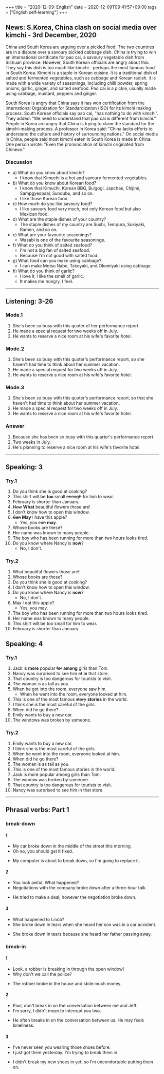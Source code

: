 +++
title =  "2020-12-09: English"
date = 2020-12-09T09:41:57+09:00
tags = ["English self-learning"]
+++

## News: S.Korea, China clash on social media over kimchi - 3rd December, 2020

China and South Korea are arguing over a pickled food. The two countries are in a dispute over a savoury pickled cabbage dish.  China is trying to win an international certificate for pao cai, a savoury vegetable dish from Sichuan province.  However, South Korean officials are angry about this. They say this dish is too much like kimchi - perhaps the most famous food in South Korea.  Kimchi is a staple in Korean cuisine. It is a traditional dish of salted and fermented vegetables, such as cabbage and Korean radish. It is made with a wide variety of seasonings, including chilli powder, spring onions, garlic, ginger, and salted seafood. Pao cai is a pickle, usually made using cabbage, mustard, peppers and ginger.

South Korea is angry that China says it has won certification from the International Organization for Standardization (ISO) for its kimchi making process. South Korean officials say pao cai, "has nothing to do with kimchi". They added: "We need to understand that pao cai is different from kimchi." People in Korea are angry that China is trying to claim the standard for the kimchi-making process.  A professor in Korea said: "China lacks efforts to understand the culture and history of surrounding nations." On social media in China, people said most kimchi eaten in South Korea is made in China.  One person wrote: "Even the pronunciation of kimchi originated from Chinese."

### Discussion

* a) What do you know about kimchi?
    - I know that Kimuchi is a hot and savoury fermented vegetables.
* b) What do you know about Korean food?
    - I know that Kimuchi, Korean BBQ, Bulgogi, Japchae, Chijimi, Sampgyeopsal, Sundubu, and so on.
    - I like those Korean food.
* c) How much do you like savoury food?
    - I like savoury food very much, not only Korean food but also Mexican food.
* d) What are the staple dishes of your country?
    - The staple dishes of my country are Sushi, Tempura, Sukiyaki, Ramen, and so on.
* e) What are your favourite seasonings?
    - Wasabi is one of the favourite seasonings.
* f) What do you think of salted seafood?
    - I'm not a big fan of salted seafood.
    - Because I'm not good with salted food.
* g) What food can you make using cabbage?
    - I can make Motsu Nabe, Takoyaki, and Okomiyaki using cabbage.
* h) What do you think of garlic?
    - I love it, I like the smell of garlic.
    - It makes me hungry, I feel.

- - -

## Listening: 3-26

### Mode.1

1. She's been so busy with this quoter of her performance report.
2. He made a special request for two weeks off in July.
3. He wants to reserve a nice room at his wife's favorite hotel.

### Mode.2

1. She's been so busy with this quoter's performance report,
    so she haven't had time to think about her summer vacation.
2. He made a special request for two weeks off in July.
3. He wants to reserve a nice room at his wife's favorite hotel.

### Mode.3

1. She's been so busy with this quoter's performance report,
    so that she haven't had time to think about her summer vacation.
2. He made a special request for two weeks off in July.
3. He wants to reserve a nice room at his wife's favorite hotel.

### Answer

1. Because she has been so busy with this quarter's performance report.
2. Two weeks in July.
3. He's planning to reserve a nice room at his wife's favorite hotel. 

- - -

## Speaking: 3

### Try.1

1. Do you think she is good at cooking?
2. This shirt will be **too** small ~~enough~~ for him to wear.
3. February is shorter than January.
4. ~~How~~ **What** beautiful flowers those are!
5. I don't know how to open this window.
6. ~~Can~~ **May** I have this apple?
    - Yes, you ~~can~~ **may**.
7. Whose books are these?
8. Her name was known to many people.
9. The boy who has been running for more than two hours looks tired.
10. Do you know where Nancy is **now**?
    - No, I don't.

### Try.2

1. What beautiful flowers those are!
2. Whose books are these?
3. Do you think she is good at cooking?
4. I don't know how to open this window.
5. Do you know where Nancy is **now**?
    - No, I don't.
6. May I eat this apple?
    - Yes, you may.
7. The boy who has been running for more than two hours looks tired.
8. Her name was known to many people.
9. This shirt will be too small for him to wear.
10. February is shorter than January.

## Speaking: 4

### Try.1

1. Jack is **more** popular ~~for~~ **among** girls than Tom.
2. Nancy was surprised to see him ~~at~~ **in** that store.
3. That country is too dangerous for tourists to visit.
4. The woman is as tall as you.
5. When he got into the room, everyone saw him.
    - When he went into the room, everyone looked at him.
6. This is one of the most famous ~~story~~ **stories** in the world.
7. I think she is the most careful of the girls.
8. When did he go there?
9. Emily wants to buy a new car.
10. The window~~s~~ was broken by someone.

### Try.2

1. Emily wants to buy a new car.
2. I think she is the most careful of the girls.
3. When he went into the room, everyone looked at him.
4. When did he go there?
5. The woman is as tall as you.
6. This is one of the most famous stories in the world.
7. Jack is more popular among girls than Tom.
8. The window was broken by someone.
9. That country is too dangerous for tourists to visit.
10. Nancy was surprised to see him in that store.

- - -

## Phrasal verbs: Part 1

### break-down
#### 1

* My car broke down in the middle of the street this morning.
* Oh no, you should get it fixed.

- My computer is about to break down, so I'm going to replace it.

#### 2

* You look awful. What happened?
* Negotiations with the company broke down after a three-hour talk.

- He tried to make a deal, however the negotiation broke down.

#### 3

* What happened to Linda?
* She broke down in tears when she heard her son was in a car accident.

- She broke down in tears because she heard her father passing away.

### break-in

#### 1

* Look, a robber is breaking in through the open window!
* Why don't we call the police?

- The robber broke in the house and stole much money.

#### 2

* Paul, don't break in on the conversation between me and Jeff.
* I'm sorry, I didn't mean to interrupt you two.

- He often breaks in on the conversation between us. He may feels loneliness.

#### 3

* I've never seen you wearing those shoes before.  
* I just got them yesterday. I'm trying to break them in.

- I didn't break my new shoes in yet, so I'm uncomfortable putting them on.

